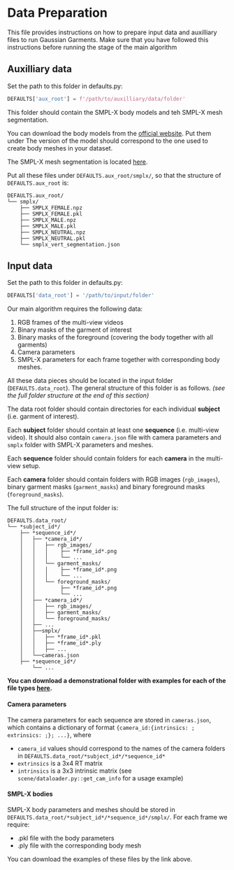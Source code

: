 # Data Preparation

This file provides instructions on how to prepare input data and auxilliary files to run Gaussian Garments. Make sure that you have followed this instructions before running the stage of the main algorithm

## Auxilliary data
Set the path to this folder in defaults.py:
```python
DEFAULTS['aux_root'] = f'/path/to/auxilliary/data/folder'
```


This folder should contain the SMPL-X body models and teh SMPL-X mesh segmentation.

You can download the body models from the [official website](https://smpl-x.is.tue.mpg.de/). Put them under The version of the model should correspond to the one used to create body meshes in your dataset.

The SMPL-X mesh segmentation is located [here](https://github.com/zkf1997/COINS/blob/main/configuration/smplx_vert_segmentation.json). 

Put all these files under `DEFAULTS.aux_root/smplx/`, so that the structure of `DEFAULTS.aux_root` is:
```
DEFAULTS.aux_root/
└── smplx/
    ├── SMPLX_FEMALE.npz
    ├── SMPLX_FEMALE.pkl
    ├── SMPLX_MALE.npz
    ├── SMPLX_MALE.pkl
    ├── SMPLX_NEUTRAL.npz
    ├── SMPLX_NEUTRAL.pkl
    └── smplx_vert_segmentation.json
```

## Input data
Set the path to this folder in defaults.py:
```python
DEFAULTS['data_root'] = '/path/to/input/folder'
```

Our main algorithm requires the following data:
1. RGB frames of the multi-view videos
2. Binary masks of the garment of interest
3. Binary masks of the foreground (covering the body together with all garments)
4. Camera parameters
5. SMPL-X parameters for each frame together with corresponding body meshes.

All these data pieces should be located in the input folder (`DEFAULTS.data_root`). The general structure of this folder is as follows. *(see the full folder structure at the end of this section)*


The data root folder should contain directories for each individual **subject** (i.e. garment of interest).

Each **subject** folder should contain at least one **sequence** (i.e. multi-view video). It should also contain `camera.json` file with camera parameters and `smplx` folder with SMPL-X parameters and meshes.

Each **sequence** folder should contain folders for each **camera** in the multi-view setup.

Each **camera** folder should contain folders with RGB images (`rgb_images`), binary garment masks (`garment_masks`) and binary foreground masks (`foreground_masks`).

The full structure of the input folder is:
```
DEFAULTS.data_root/
└── *subject_id*/
    ├── *sequence_id*/
    │   ├── *camera_id*/
    │   │   ├── rgb_images/
    │   │   │    ├── *frame_id*.png
    │   │   │    └── ...
    │   │   └── garment_masks/
    │   │   │    ├── *frame_id*.png
    │   │   │    └── ...
    │   │   └── foreground_masks/
    │   │        ├── *frame_id*.png
    │   │        └── ...
    │   ├── *camera_id*/
    │   │   ├── rgb_images/
    │   │   ├── garment_masks/
    │   │   └── foreground_masks/
    │   ├── ...
    │   ├──smplx/
    │   │   ├── *frame_id*.pkl
    │   │   ├── *frame_id*.ply
    │   │   ├── ...
    │   └──cameras.json
    ├── *sequence_id*/
        └── ...
```
**You can download a demonstrational folder with examples for each of the file types [here](TODO).**

#### Camera parameters
The camera parameters for each sequence are stored in `cameras.json`, which contains a dictionary of format `{camera_id:{intrinsics: ; extrinsics: ;}; ...}`, where
* `camera_id` values should correspond to the names of the camera folders in `DEFAULTS.data_root/*subject_id*/*sequence_id*`
* `extrinsics` is a 3x4 RT matrix
* `intrinsics` is a 3x3 intrinsic matrix (see `scene/dataloader.py::get_cam_info` for a usage example)


#### SMPL-X bodies
SMPL-X body parameters and meshes should be stored in `DEFAULTS.data_root/*subject_id*/*sequence_id*/smplx/`. For each frame we require:
* .pkl file with the body parameters
* .ply file with the corresponding body mesh

You can download the examples of these files by the link above.
